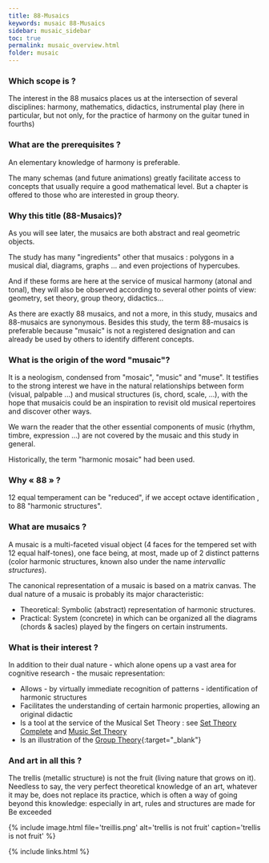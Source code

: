 ```yaml
---
title: 88-Musaics
keywords: musaic 88-Musaics
sidebar: musaic_sidebar
toc: true
permalink: musaic_overview.html
folder: musaic
---
```


### Which scope is ?

The interest in the 88 musaics places us at the intersection of several disciplines: harmony, mathematics, didactics, instrumental play (here in particular, but not only, for the practice of harmony on the guitar tuned in fourths)

### What are the prerequisites ?

An elementary knowledge of harmony is preferable.

The many schemas (and future animations) greatly facilitate access to concepts that usually require a good mathematical level. But a chapter is offered to those who are interested in group theory.

### Why this title (88-Musaics)?

As you will see later, the musaics are both abstract and real geometric objects.

The study has many "ingredients" other that musaics : polygons in a musical dial, diagrams, graphs ... and even projections of hypercubes.

And if these forms are here at the service of musical harmony (atonal and tonal), they will also be observed according to several other points of view: geometry, set theory, group theory, didactics...

As there are exactly 88 musaics, and not a more, in this study, musaics and 88-musaics are synonymous. Besides this study, the term 88-musaics is preferable because "musaic" is not a registered designation and can already be used by others to identify different concepts.

### What is the origin of the word "musaic"?

It is a neologism, condensed from "mosaic", "music" and "muse". It testifies to the strong interest we have in the natural relationships between form (visual, palpable ...) and musical structures (is, chord, scale, ...), with the hope that musaicis could be an inspiration to revisit old musical repertoires and discover other ways.

We warn the reader that the other essential components of music (rhythm, timbre, expression ...) are not covered by the musaic and this study in general.

Historically, the term "harmonic mosaic" had been used.

### Why « 88 » ?

12 equal temperament can be "reduced", if we accept octave identification , to 88 "harmonic structures".

### What are musaics ?

A musaic is a multi-faceted visual object (4 faces for the tempered set with 12 equal half-tones), one face being, at most, made up of 2 distinct patterns (color harmonic structures, known also under the name *intervallic structures*).

The canonical representation of a musaic is based on a matrix canvas. The dual nature of a musaic is probably its major characteristic:

* Theoretical: Symbolic (abstract) representation of harmonic structures.
* Practical: System (concrete) in which can be organized all the diagrams (chords &amp; sacles) played by the fingers on certain instruments.


### What is their interest ?

In addition to their dual nature - which alone opens up a vast area for cognitive research - the musaic representation:

* Allows - by virtually immediate recognition of patterns - identification of harmonic structures
* Facilitates the understanding of certain harmonic properties, allowing an original didactic
* Is a tool at the service of the Musical Set Theory : see [Set Theory Complete](http://repmus.ircam.fr/_media/mamux/papers/andreatta-2003-settheorycomplet.pdf) and [Music Set Theory ](https://en.wikipedia.org/wiki/Set_theory_%28music%29)
* Is an illustration of the [Group Theory](https://en.wikipedia.org/wiki/Group_theory){:target="_blank"}

### And art in all this ?

The trellis (metallic structure) is not the fruit (living nature that grows on it). Needless to say, the very perfect theoretical knowledge of an art, whatever it may be, does not replace its practice, which is often a way of going beyond this knowledge: especially in art, rules and structures are made for Be exceeded

{% include image.html file='treillis.png'  alt='trellis is not fruit' caption='trellis is not fruit' %}


{% include links.html %}

